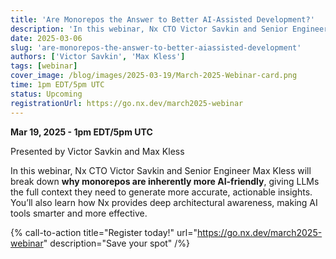 ```yaml
---
title: 'Are Monorepos the Answer to Better AI-Assisted Development?'
description: 'In this webinar, Nx CTO Victor Savkin and Senior Engineer Max Kless will break down **why monorepos are inherently more AI-friendly**, giving LLMs the full context they need to generate more accurate, actionable insights. You’ll also learn how Nx provides deep architectural awareness, making AI tools smarter and more effective.'
date: 2025-03-06
slug: 'are-monorepos-the-answer-to-better-aiassisted-development'
authors: ['Victor Savkin', 'Max Kless']
tags: [webinar]
cover_image: /blog/images/2025-03-19/March-2025-Webinar-card.png
time: 1pm EDT/5pm UTC
status: Upcoming
registrationUrl: https://go.nx.dev/march2025-webinar
---
```


**Mar 19, 2025 - 1pm EDT/5pm UTC**

Presented by Victor Savkin and Max Kless

In this webinar, Nx CTO Victor Savkin and Senior Engineer Max Kless will break down **why monorepos are inherently more AI-friendly**, giving LLMs the full context they need to generate more accurate, actionable insights. You’ll also learn how Nx provides deep architectural awareness, making AI tools smarter and more effective.

{% call-to-action title="Register today!" url="https://go.nx.dev/march2025-webinar" description="Save your spot" /%}
